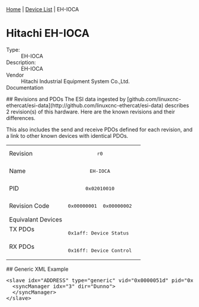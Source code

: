 <div class="nav"><a href="/esi-data">Home</a> | <a href="/esi-data/devices">Device List</a> | EH-IOCA</div>

#  Hitachi EH-IOCA

<dl>
  <dt>Type:</dt><dd>EH-IOCA</dd>
  <dt>Description:</dt><dd>EH-IOCA</dd>
  <dt>Vendor</dt><dd>Hitachi Industrial Equipment System Co.,Ltd.</dd>
  <dt>Documentation</dt><dd><a href=""></a></dd>
</dl>
## Revisions and PDOs
The ESI data ingested by [github.com/linuxcnc-ethercat/esi-data](http://github.com/linuxcnc-ethercat/esi-data) describes 2 revision(s) of this hardware.  Here are the known revisions and their differences.

This also includes the send and receive PDOs defined for each revision, and a link to other known devices with identical PDOs.

<table>
<tr >
<td class="first">Revision</td>
<td  colspan=2 align="center"><pre>r0</pre></td>
</tr>
<tr >
<td class="first">Name</td>
<td  colspan=2 align="center"><pre>EH-IOCA</pre></td>
</tr>
<tr >
<td class="first">PID</td>
<td  colspan=2 align="center"><pre>0x02010010</pre></td>
</tr>
<tr >
<td class="first">Revision Code</td>
<td ><pre>0x00000001</pre></td>
<td ><pre>0x00000002</pre></td>
</tr>
<tr >
<td class="first">Equivalant Devices</td>
<td  colspan=2 align="center"></td>
</tr>
<tr class="txpdo pdosection">
<td class="first" rowspan=1 valign=top>TX PDOs</td>
<td colspan=2 align="left"><pre>0x1aff: Device Status</pre></td>
<td></td>
</tr>
<tr class="rxpdo pdosection">
<td class="first" rowspan=1 valign=top>RX PDOs</td>
<td colspan=2 align="left"><pre>0x16ff: Device Control</pre></td>
<td></td>
</tr>
</table>
## Generic XML Example
<pre class="xml">
&lt;slave idx="ADDRESS" type="generic" vid="0x0000051d" pid="0x02010010" configPdos="true"&gt;
  &lt;syncManager idx="3" dir="Dunno"&gt;
  &lt;/syncManager&gt;
&lt;/slave&gt;
</pre>
